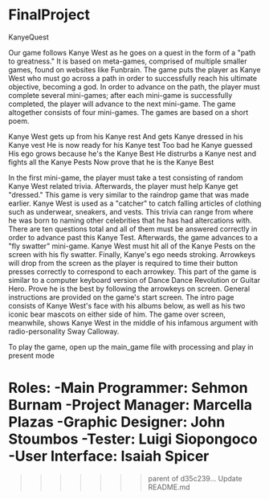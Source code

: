 FinalProject
============

KanyeQuest

Our game follows Kanye West as he goes on a quest in the form of a "path to greatness." It is based on meta-games, comprised of multiple smaller games, found on websites like Funbrain. The game puts the player as Kanye West who must go across a path in order to successfully reach his ultimate objective,  becoming a god. In order to advance on the path, the player must complete several mini-games; after each mini-game is successfully completed, the player will advance to the next mini-game. The game altogether consists of four mini-games. The games are based on a short poem.
  
Kanye West gets up from his Kanye rest
And gets Kanye dressed in his Kanye vest
He is now ready for his Kanye test
Too bad he Kanye guessed
His ego grows because he's the Kanye Best
He distrurbs a Kanye nest and fights all the Kanye Pests
Now prove that he is the Kanye Best

In the first mini-game, the player must take a test consisting of random Kanye West related trivia. Afterwards, the player must help Kanye get "dressed." This game is very similar to the raindrop game that was made earlier. Kanye West is used as a "catcher" to catch falling articles of clothing such as underwear, sneakers, and vests.  This trivia can range from where he was born to naming other celebrities that he has had altercations with. There are ten questions total and all of them must be answered correctly in order to advance past this Kanye Test. Afterwards, the game advances to a "fly swatter" mini-game. Kanye West must hit all of the Kanye Pests on the screen with his fly swatter. Finally, Kanye's ego needs stroking. Arrowkeys will drop from the screen as the player is required to time their button presses correctly to correspond to each arrowkey. This part of the game is similar to a computer keyboard version of Dance Dance Revolution or Guitar Hero. Prove he is the best by following the arrowkeys on screen. General instructions are provided on the game's start screen. The intro page consists of Kanye West's face with his albums below, as well as his two iconic bear mascots on either side of him. The game over screen, meanwhile, shows Kanye West in the middle of his infamous argument with radio-personality Sway Calloway.

To play the game, open up the main_game file with processing and play in present mode

Roles:
-Main Programmer: Sehmon Burnam
-Project Manager: Marcella Plazas
-Graphic Designer: John Stoumbos
-Tester: Luigi Siopongoco
-User Interface: Isaiah Spicer
=======
>>>>>>> parent of d35c239... Update README.md
